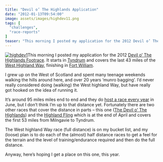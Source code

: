 ```yaml
---
title: "Devil o’ The Highlands Application"
date: "2012-01-13T09:54:00"
image: assets/images/highdev11.png
tags: [
  "challenges",
  "race-reports"
]
teaser: "This morning I posted my application for the 2012 Devil o’ The Highlands Footrace. It starts in Tyndrum and covers the last 43 miles of the West Highland Way, finishing in Fort William. I grew up on the West of Scotland and spent many teenage weekends walking the hills around here, and over 20 years [&hellip;]\n"
---
```

[![highdev1](https://kennetrunner.com/wp-content/uploads/2012/01/highdev1_thumb.png "highdev1")](https://kennetrunner.com/wp-content/uploads/2012/01/highdev1.png)This morning I posted my application for the 2012 [Devil o’ The Highlands Footrace](http://www.devilothehighlandsfootrace.co.uk/). It starts in [Tyndrum](http://maps.google.co.uk/maps?q=tyndrum&hl=en&ll=56.437783,-4.712394&spn=0.003393,0.009645&sll=53.800651,-4.064941&sspn=14.880788,39.506836&vpsrc=6&hnear=Tyndrum,+Stirling,+United+Kingdom&t=h&z=17) and covers the last 43 miles of the [West Highland Way](http://www.west-highland-way.co.uk/theroute.asp), finishing in [Fort William](http://maps.google.co.uk/maps?q=fort+william&hl=en&sll=56.437783,-4.712394&sspn=0.003393,0.009645&vpsrc=0&hnear=Fort+William,+Highland,+United+Kingdom&t=h&z=14).

I grew up on the West of Scotland and spent many teenage weekends walking the hills around here, and over 20 years ‘munro bagging’. I’d never really considered doing (walking) the West highland Way, but have really got hooked on the idea of running it.

It’s around 95 miles miles end to end and they do [host a race every year](http://www.westhighlandwayrace.org/) in June, but I don’t think I’m up to that distance yet. Fortunately there are two other races that cover the distance in parts – this one ([The Devil o’ The Highlands](http://www.devilothehighlandsfootrace.co.uk/)) and the [Highland Fling](http://www.highlandflingrace.org/) which is at the end of April and covers the first 53 miles from Milngavie to Tyndrum.

The West highland Way race (full distance) is on my bucket list, and my (loose) plan is to do each of the (almost) half distance races to get a feel for the terrain and the level of training/endurance required and then do the full distance.

Anyway, here’s hoping I get a place on this one, this year.
